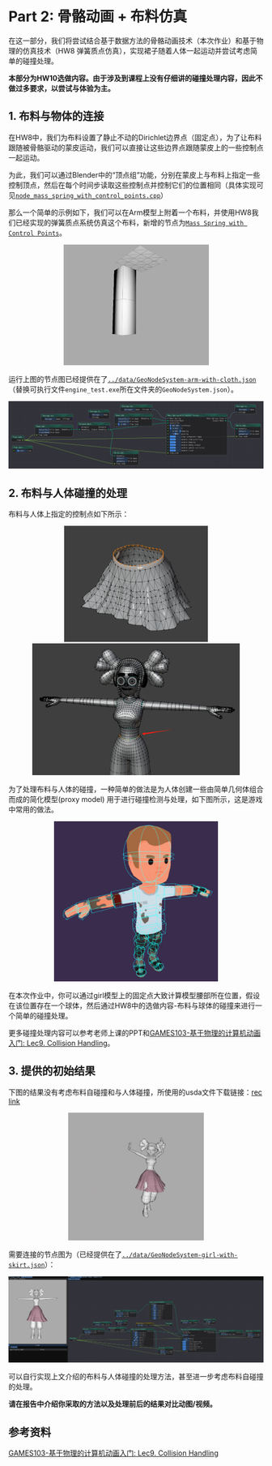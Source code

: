 # Part 2: 骨骼动画 + 布料仿真

在这一部分，我们将尝试结合基于数据方法的骨骼动画技术（本次作业）和基于物理的仿真技术（HW8 弹簧质点仿真），实现裙子随着人体一起运动并尝试考虑简单的碰撞处理。

**本部分为HW10选做内容。由于涉及到课程上没有仔细讲的碰撞处理内容，因此不做过多要求，以尝试与体验为主。**

## 1. 布料与物体的连接

在HW8中，我们为布料设置了静止不动的Dirichlet边界点（固定点），为了让布料跟随被骨骼驱动的蒙皮运动，我们可以直接让这些边界点跟随蒙皮上的一些控制点一起运动。

为此，我们可以通过Blender中的“顶点组”功能，分别在蒙皮上与布料上指定一些控制顶点，然后在每个时间步读取这些控制点并控制它们的位置相同（具体实现可见[`node_mass_spring_with_control_points.cpp`](../../../Framework3D/source/nodes/nodes/geometry/node_mass_spring_with_control_points.cpp)）

那么一个简单的示例如下，我们可以在Arm模型上附着一个布料，并使用HW8我们已经实现的弹簧质点系统仿真这个布料，新增的节点为[`Mass Spring with Control Points`](../../../Framework3D/source/nodes/nodes/geometry/node_mass_spring_with_control_points.cpp)。

<div  align="center">    
 <img src="../images/arm-with-cloth.gif" style="zoom:70%" />
</div>

运行上图的节点图已经提供在了[`../data/GeoNodeSystem-arm-with-cloth.json`](../data/GeoNodeSystem-arm-with-cloth.json) （替换可执行文件`engine_test.exe`所在文件夹的`GeoNodeSystem.json`）。


<div  align="center">    
 <img src="../images/node-arm-with-cloth.png" style="zoom:70%" />
</div>



## 2. 布料与人体碰撞的处理 

布料与人体上指定的控制点如下所示：

<div  align="center">    
 <img src="../images/skirt-fixed-points.png" style="zoom:40%" />
</div>

<div  align="center">    
 <img src="../images/girl-fixed-points.png" style="zoom:40%" />
</div>


为了处理布料与人体的碰撞，一种简单的做法是为人体创建一些由简单几何体组合而成的简化模型(proxy model) 用于进行碰撞检测与处理，如下图所示，这是游戏中常用的做法。

<div  align="center">    
 <img src="../images/collider.png" style="zoom:40%" />
</div>

在本次作业中，你可以通过girl模型上的固定点大致计算模型腰部所在位置，假设在该位置存在一个球体，然后通过HW8中的选做内容-布料与球体的碰撞来进行一个简单的碰撞处理。

更多碰撞处理内容可以参考老师上课的PPT和[GAMES103-基于物理的计算机动画入门: Lec9. Collision Handling](https://www.bilibili.com/video/BV12Q4y1S73g/?p=9&share_source=copy_web&vd_source=19d965dd50171e7e3327ff6e149567c2)。

## 3. 提供的初始结果

下图的结果没有考虑布料自碰撞和与人体碰撞，所使用的usda文件下载链接：[rec link](https://rec.ustc.edu.cn/share/e3bbfa90-1525-11ef-86c4-b5a47b81827a)

<div  align="center">    
 <img src="../images/girl-with-cloth-intersect.gif" style="zoom:70%" />
</div>

需要连接的节点图为（已经提供在了[`../data/GeoNodeSystem-girl-with-skirt.json`](../data/GeoNodeSystem-girl-with-skirt.json)）：

<div  align="center">    
 <img src="../images/node-girl-with-skirt.png" style="zoom:70%" />
</div>

可以自行实现上文介绍的布料与人体碰撞的处理方法，甚至进一步考虑布料自碰撞的处理。

**请在报告中介绍你采取的方法以及处理前后的结果对比动图/视频。**

## 参考资料
[GAMES103-基于物理的计算机动画入门: Lec9. Collision Handling](https://www.bilibili.com/video/BV12Q4y1S73g/?p=9&share_source=copy_web&vd_source=19d965dd50171e7e3327ff6e149567c2)